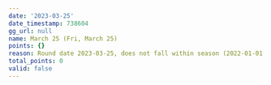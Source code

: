 ```yaml
---
date: '2023-03-25'
date_timestamp: 738604
gg_url: null
name: March 25 (Fri, March 25)
points: {}
reason: Round date 2023-03-25, does not fall within season (2022-01-01 to 2022-12-30)
total_points: 0
valid: false
---
```

